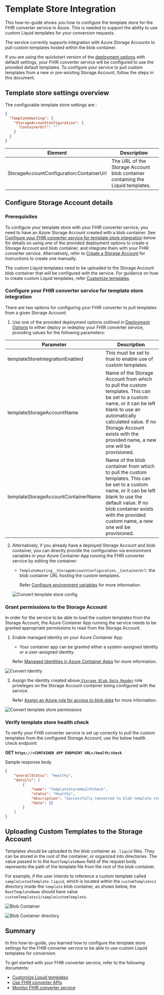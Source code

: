 # Template Store Integration

This how-to-guide shows you how to configure the template store for the FHIR converter service in Azure. This is needed to support the ability to use custom Liquid templates for your conversion requests.

The service currently supports integration with Azure Storage Accounts to pull custom templates hosted within the blob container.

If you are using the quickstart version of the [deployment options](deployment-options.md#default-settings) with default settings, your FHIR converter service will be configured to use the provided default templates. To configure your service to pull custom templates from a new or pre-existing Storage Account, follow the steps in this document.

## Template store settings overview

The configurable template store settings are :

```json
{
  "TemplateHosting": {
    "StorageAccountConfiguration": {
      "ContainerUrl": ""
    }
  }
}
```

| Element                    | Description |
| -------------------------- | --- |
| StorageAccountConfiguration:ContainerUrl | The URL of the Storage Account blob container containing the Liquid templates. |

## Configure Storage Account details

### Prerequisites

To configure your template store with your FHIR converter service, you need to have an Azure Storage Account created with a blob container. See [Configure your FHIR converter service for template store integration](#configure-your-fhir-converter-service-for-template-store-integration) below for details on using one of the provided deployment options to create a Storage Account and blob container, and integrate them with your FHIR converter service. Alternatively, refer to [Create a Storage Account](https://learn.microsoft.com/en-us/azure/storage/common/storage-account-create?tabs=azure-portal) for instructions to create one manually.

The custom Liquid templates need to be uploaded to the Storage Account blob container that will be configured with the service.
For guidance on how to create custom Liquid templates, refer [Customize templates](customize-templates.md).

### Configure your FHIR converter service for template store integration

There are two options for configuring your FHIR converter to pull templates from a given Storage Account:

  1. Use one of the provided deployment options outlined in [Deployment Options](deployment-options.md) to either deploy or redeploy your FHIR converter service, providing values for the following parameters:

  | Parameter | Description |
  | --- | --- |
  | templateStoreIntegrationEnabled | This must be set to true to enable use of custom templates. |
  | templateStorageAccountName | Name of the Storage Account from which to pull the custom templates. This can be set to a custom name, or it can be left blank to use an automatically calculated value. If no Storage Account exists with the provided name, a new one will be provisioned.|
  | templateStorageAccountContainerName | Name of the blob container from which to pull the custom templates. This can be set to a custom name, or it can be left blank to use the default value. If no blob container exists with the provided custom name, a new one will be provisioned.|

  2. Alternatively, if you already have a deployed Storage Account and blob container, you can directly provide the configuration via environment variables in your Azure Container App running the FHIR converter service by editing the container:
      * ```TemplateHosting__StorageAccountConfiguration__ContainerUrl```: the blob container URL hosting the custom templates.

        Refer [Configure environment variables](https://learn.microsoft.com/en-us/azure/container-apps/environment-variables?tabs=portal) for more information.

      ![Convert template store config](../images/convert-template-store-config.png)

### Grant permissions to the Storage Account

In order for the service to be able to load the custom templates from the Storage Account, the Azure Container App running the service needs to be granted appropriate permissions to read from the Storage Account.

1. Enable managed identity on your Azure Container App.
    * Your container app can be granted either a system-assigned identity or a user-assigned identity.

   Refer [Managed Identities in Azure Container Apps](https://learn.microsoft.com/en-us/azure/container-apps/managed-identity?tabs=portal%2Cdotnet) for more information.

![Convert identity](../images/convert-identity.png)

2. Assign the identity created above,[`Storage Blob Data Reader`](https://learn.microsoft.com/en-us/azure/role-based-access-control/built-in-roles/storage#storage-blob-data-reader) role priveleges on the Storage Account container being configured with the service.

   Refer [Assign an Azure role for access to blob data](https://learn.microsoft.com/en-us/azure/storage/blobs/assign-azure-role-data-access?tabs=portal) for more information.

![Convert template store permissions](../images/convert-template-store-permissions.png)

### Verify template store health check

To verify your FHIR converter service is set up correctly to pull the custom templates from the configured Storage Account, use the below health check endpoint:

**GET `https://<CONTAINER APP ENDPOINT URL>/health/check`**

Sample response body

```json
{
    "overallStatus": "Healthy",
    "details": [
        {
            "name": "TemplateStoreHealthCheck",
            "status": "Healthy",
            "description": "Successfully connected to blob template store.",
            "data": {}
        }
    ]
}
```

## Uploading Custom Templates to the Storage Account

Templates should be uploaded to the blob container as ```.liquid``` files. They can be stored in the root of the container, or organized into directories. The value passed in to the ```RootTemplateName``` field of the request body represents the path of the template file from the root of the blob container.

For example, if the user intends to reference a custom template called ```sampleCustomTemplate.liquid```, which is located within the ```customTemplates1``` directory inside the ```template``` blob container, as shown below, the ```RootTemplateName``` should have value ```customTemplates1/sampleCustomTemplate```.

![Blob Container](../images/convert-storagecontainer.png)

![Blob Container directory](../images/convert-storagecontainerdir.png)

## Summary

In this how-to-guide, you learned how to configure the template store settings for the FHIR converter service to be able to use custom Liquid templates for conversion.

To get started with your FHIR converter service, refer to the following documents:

* [Customize Liquid templates](customize-templates.md)
* [Use FHIR converter APIs](use-convert-web-apis.md)
* [Monitor FHIR converter service](monitoring.md)
